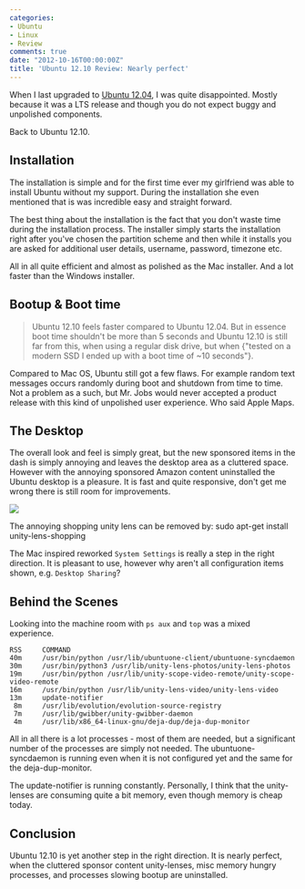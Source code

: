 ```yaml
---
categories:
- Ubuntu
- Linux
- Review
comments: true
date: "2012-10-16T00:00:00Z"
title: 'Ubuntu 12.10 Review: Nearly perfect'
---
```


When I last upgraded to [Ubuntu 12.04](http://www.ubuntu.com/), I was quite disappointed. Mostly because it was a LTS release and though you do not expect buggy and unpolished components.

Back to Ubuntu 12.10.


## Installation
The installation is simple and for the first time ever my girlfriend was able to install Ubuntu without my support. During the installation she even mentioned that is was incredible easy and straight forward.

The best thing about the installation is the fact that you don't waste time during the installation process. The installer simply starts the installation right after you've chosen the partition scheme and then while it installs you are asked for additional user details, username, password, timezone etc.

All in all quite efficient and almost as polished as the Mac installer. And a lot faster than the Windows installer.


## Bootup & Boot time
>Ubuntu 12.10 feels faster compared to Ubuntu 12.04. But in essence boot time
>shouldn't be more than 5 seconds and Ubuntu 12.10 is still far from this, when
>using a regular disk drive, but when {"tested on a modern SSD I ended up with a
>boot time of ~10 seconds"}.

Compared to Mac OS, Ubuntu still got a few flaws. For example random text messages occurs randomly during boot and shutdown from time to time. Not a problem as a such, but Mr. Jobs would never accepted a product release with this kind of unpolished user experience. Who said Apple Maps.


## The Desktop
The overall look and feel is simply great, but the new sponsored items in the dash is simply annoying and leaves the desktop area as a cluttered space. However with the annoying sponsored Amazon content uninstalled the Ubuntu desktop is a pleasure. It is fast and quite responsive, don't get me wrong there is still room for improvements.

![](http://static.x2q.net/Ubuntu-12.10-Screenshot-2012-10-16-800x.jpg)

The annoying shopping unity lens can be removed by:
    sudo apt-get install unity-lens-shopping

The Mac inspired reworked `System Settings` is really a step in the right direction. It is pleasant to use, however why aren't all configuration items shown, e.g. `Desktop Sharing`?


## Behind the Scenes
Looking into the machine room with `ps aux` and `top` was a mixed experience.

    RSS     COMMAND
    40m     /usr/bin/python /usr/lib/ubuntuone-client/ubuntuone-syncdaemon
    30m     /usr/bin/python3 /usr/lib/unity-lens-photos/unity-lens-photos
    19m     /usr/bin/python /usr/lib/unity-scope-video-remote/unity-scope-video-remote
    16m     /usr/bin/python /usr/lib/unity-lens-video/unity-lens-video
    13m     update-notifier
     8m     /usr/lib/evolution/evolution-source-registry
     7m     /usr/lib/gwibber/unity-gwibber-daemon
     4m     /usr/lib/x86_64-linux-gnu/deja-dup/deja-dup-monitor

All in all there is a lot processes - most of them are needed, but a significant number of the processes are simply not needed. The ubuntuone-syncdaemon is running even when it is not configured yet and the same for the deja-dup-monitor.

The update-notifier is running constantly. Personally, I think that the unity-lenses are consuming quite a bit memory, even though memory is cheap today.

## Conclusion
Ubuntu 12.10 is yet another step in the right direction. It is nearly perfect, when the cluttered sponsor content unity-lenses, misc memory hungry processes, and processes slowing bootup are uninstalled.
